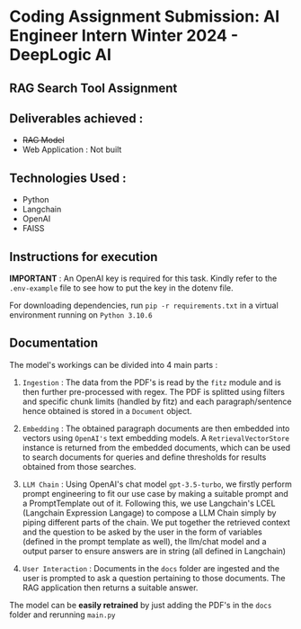 # Coding Assignment Submission: AI Engineer Intern Winter 2024 - DeepLogic AI
## RAG Search Tool Assignment 

## Deliverables achieved : 

 - ~~RAG Model~~
 - Web Application : Not built

## Technologies Used : 
 - Python
 - Langchain
 - OpenAI
 - FAISS


## Instructions for execution

__IMPORTANT__ : An OpenAI key is required for this task. 
Kindly refer to the `.env-example` file to see how to put the key in the dotenv file.

For downloading dependencies, run `pip -r requirements.txt` in a virtual environment running on `Python 3.10.6`
## Documentation

The model's workings can be divided into 4 main parts :  <br>

1) `Ingestion` : The data from the PDF's is read by the `fitz` module and is then further pre-processed with regex. The PDF is splitted using filters and specific chunk limits (handled by fitz) and each paragraph/sentence hence obtained is stored in a `Document` object.

2) `Embedding` : The obtained paragraph documents are then embedded into vectors using `OpenAI's` text embedding models. 
A `RetrievalVectorStore` instance is returned from the embedded documents, which can be used to search documents for queries and define thresholds for results obtained from those searches.

3) `LLM Chain` : Using OpenAI's chat model `gpt-3.5-turbo`, we firstly perform prompt engineering to fit our use case by making a suitable prompt and a PromptTemplate out of it. Following this, we use Langchain's LCEL (Langchain Expression Langage) to compose a LLM Chain simply by piping different parts of the chain. We put together the retrieved context and the question to be asked by the user in the form of variables (defined in the prompt template as well), the llm/chat model and a output parser to ensure answers are in string (all defined in Langchain)

3) `User Interaction` : Documents in the `docs` folder are ingested and the user is prompted to ask a question pertaining to those documents. The RAG application then returns a suitable answer. 

The model can be __easily retrained__ by just adding the PDF's in the `docs` folder and rerunning `main.py`

